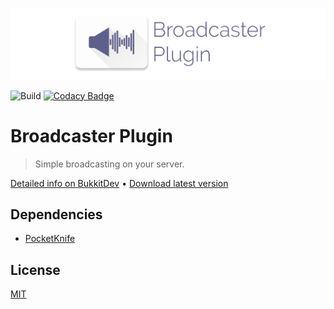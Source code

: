 ![Logo](logo.png)

![Build](https://github.com/axelrindle/Broadcaster-Plugin/workflows/Build/badge.svg)
[![Codacy Badge](https://api.codacy.com/project/badge/Grade/7a35936d4add49e8b636c9a2140e8561)](https://www.codacy.com/app/axel.rindle/Broadcaster-Plugin?utm_source=github.com&amp;utm_medium=referral&amp;utm_content=axelrindle/Broadcaster-Plugin&amp;utm_campaign=Badge_Grade)

# Broadcaster Plugin

> Simple broadcasting on your server.

[Detailed info on BukkitDev](https://dev.bukkit.org/projects/broadcaster-plugin)
&bull;
[Download latest version](https://github.com/axelrindle/Broadcaster-Plugin/releases/latest)

## Dependencies
- [PocketKnife](https://github.com/axelrindle/PocketKnife/)

## License
[MIT](LICENSE)
